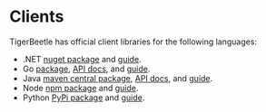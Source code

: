 # Clients

TigerBeetle has official client libraries for the following languages:

- .NET [nuget package](https://www.nuget.org/packages/tigerbeetle) and
  [guide](./dotnet.md).
- Go [package](https://github.com/tigerbeetle/tigerbeetle-go),
  [API docs](https://pkg.go.dev/github.com/tigerbeetle/tigerbeetle-go), and
  [guide](./go.md).
- Java
  [maven central package](https://central.sonatype.com/artifact/com.tigerbeetle/tigerbeetle-java),
  [API docs](https://javadoc.io/doc/com.tigerbeetle/tigerbeetle-java/), and
  [guide](./java.md).
- Node [npm package](https://www.npmjs.com/package/tigerbeetle-node) and
  [guide](./node.md).
- Python [PyPi package](https://pypi.org/project/tigerbeetle/) and
  [guide](./python.md).
